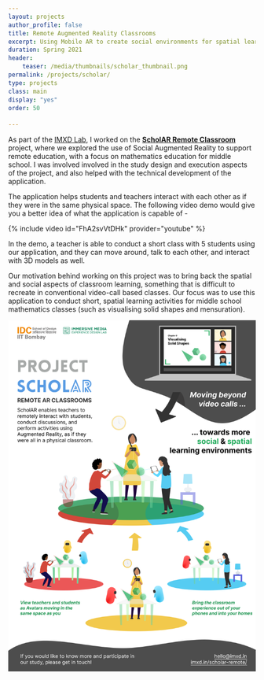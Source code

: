 ```yaml
---
layout: projects
author_profile: false
title: Remote Augmented Reality Classrooms
excerpt: Using Mobile AR to create social environments for spatial learning.
duration: Spring 2021
header:
    teaser: /media/thumbnails/scholar_thumbnail.png
permalink: /projects/scholar/
type: projects
class: main
display: "yes"
order: 50

---
```


As part of the [IMXD Lab](https://imxd.in), I worked on the [**ScholAR Remote Classroom**](https://imxd.in/projects/mobilesocialar) project, where we explored the use of Social Augmented Reality to support remote education, with a focus on mathematics education for middle school. I was involved involved in the study design and execution aspects of the project, and also helped with the technical development of the application.

The application helps students and teachers interact with each other as if they were in the same physical space. The following video demo would give you a better idea of what the application is capable of - 

{% include video id="FhA2svVtDHk" provider="youtube" %}

In the demo, a teacher is able to conduct a short class with 5 students using our application, and they can move around, talk to each other, and interact with 3D models as well.

Our motivation behind working on this project was to bring back the spatial and social aspects of classroom learning, something that is difficult to recreate in conventional video-call based classes. Our focus was to use this application to conduct short, spatial learning activities for middle school mathematics classes (such as visualising solid shapes and mensuration). 

![A Poster about the ScholAR Remote Project](\assets\img\scholarremoteoverview.png)

